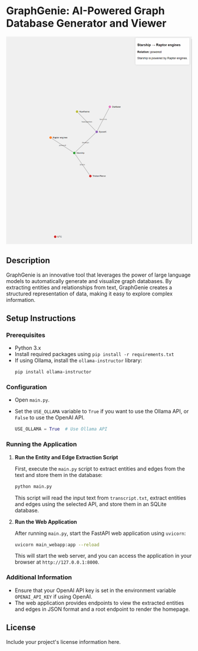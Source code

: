 # GraphGenie: AI-Powered Graph Database Generator and Viewer

![GraphGenie Overview](readme_imgs/1image.png)

## Description
GraphGenie is an innovative tool that leverages the power of large language models to automatically generate and visualize graph databases. By extracting entities and relationships from text, GraphGenie creates a structured representation of data, making it easy to explore complex information.

## Setup Instructions

### Prerequisites
- Python 3.x
- Install required packages using `pip install -r requirements.txt`
- If using Ollama, install the `ollama-instructor` library:
  ```bash
  pip install ollama-instructor
  ```

### Configuration

- Open `main.py`.
- Set the `USE_OLLAMA` variable to `True` if you want to use the Ollama API, or `False` to use the OpenAI API.

  ```python
  USE_OLLAMA = True  # Use Ollama API
  ```

### Running the Application

1. **Run the Entity and Edge Extraction Script**

   First, execute the `main.py` script to extract entities and edges from the text and store them in the database:

   ```bash
   python main.py
   ```

   This script will read the input text from `transcript.txt`, extract entities and edges using the selected API, and store them in an SQLite database.

2. **Run the Web Application**

   After running `main.py`, start the FastAPI web application using `uvicorn`:

   ```bash
   uvicorn main_webapp:app --reload
   ```

   This will start the web server, and you can access the application in your browser at `http://127.0.0.1:8000`.

### Additional Information

- Ensure that your OpenAI API key is set in the environment variable `OPENAI_API_KEY` if using OpenAI.
- The web application provides endpoints to view the extracted entities and edges in JSON format and a root endpoint to render the homepage.

## License
Include your project's license information here.
